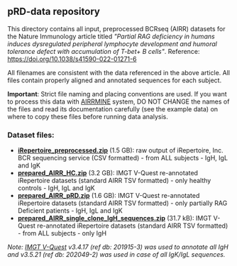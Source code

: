 <h2>pRD-data repository</h2>

This directory contains all input, preprocessed BCRseq (AIRR) datasets for the Nature Immunology article titled *"Partial RAG deficiency in humans induces dysregulated peripheral lymphocyte development and humoral tolerance defect with accumulation of T-bet+ B cells"*. Reference: https://doi.org/10.1038/s41590-022-01271-6

All filenames are consistent with the data referenced in the above article. All files contain properly aligned and annotated sequences for each subject.

**Important**: Strict file naming and placing conventions are used. If you want to process this data with <a href="https://github.com/blazsop/airrmine">AIRRMINE</a> system, DO NOT CHANGE the names of the files and read its documentation carefully (see the example data) on where to copy these files before running data analysis.

<h3>Dataset files:</h3>

* **<a href="https://drive.google.com/file/d/1XLbMQRFKmTCfpaKRIr-aunGLk_snfo8h/view?usp=sharing">iRepertoire_preprocessed.zip</a>** (1.5 GB): raw output of iRepertoire, Inc. BCR sequencing service (CSV formatted) - from ALL subjects - IgH, IgL and IgK 
* **<a href="https://drive.google.com/file/d/1rZpFuD8SqCtrq-RM0ICUyyL55btJv_GI/view?usp=sharing">prepared_AIRR_HC.zip</a>** (3.2 GB): IMGT V-Quest re-annotated iRepertoire datasets (standard AIRR TSV formatted) - only healthy controls - IgH, IgL and IgK 
* **<a href="https://drive.google.com/file/d/1PpoWw9zsSsncwAUjyQ0F3LZhRdetBMZX/view?usp=sharing">prepared_AIRR_pRD.zip</a>** (1.6 GB): IMGT V-Quest re-annotated iRepertoire datasets (standard AIRR TSV formatted) - only partially RAG Deficient patients - IgH, IgL and IgK 
* **<a href="https://drive.google.com/file/d/1VEOEZyDnUP4jmXSus-nPZhupNxTesft1/view?usp=sharing">prepared_AIRR_single_clone_IgH_sequences.zip</a>** (31.7 kB):  IMGT V-Quest re-annotated iRepertoire datasets (standard AIRR TSV formatted) - from ALL subjects - only IgH

*Note: <a href="http://www.imgt.org/IMGT_vquest">IMGT V-Quest</a> v3.4.17 (ref db: 201915-3) was used to annotate all IgH and v3.5.21 (ref db: 202049-2) was used in case of all IgK/IgL sequences.*
